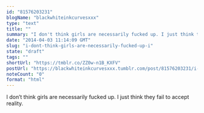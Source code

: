```yaml
---
id: "81576203231"
blogName: "blackwhiteinkcurvesxxx"
type: "text"
title: ""
summary: "I don't think girls are necessarily fucked up. I just think they fail to accept reality. "
date: "2014-04-03 11:14:09 GMT"
slug: "i-dont-think-girls-are-necessarily-fucked-up-i"
state: "draft"
tags: ""
shortUrl: "https://tmblr.co/ZZ0w-n1B_KXFV"
postUrl: "https://blackwhiteinkcurvesxxx.tumblr.com/post/81576203231/i-dont-think-girls-are-necessarily-fucked-up-i"
noteCount: "0"
format: "html"
---
```


I don’t think girls are necessarily fucked up. I just think they fail to accept reality.